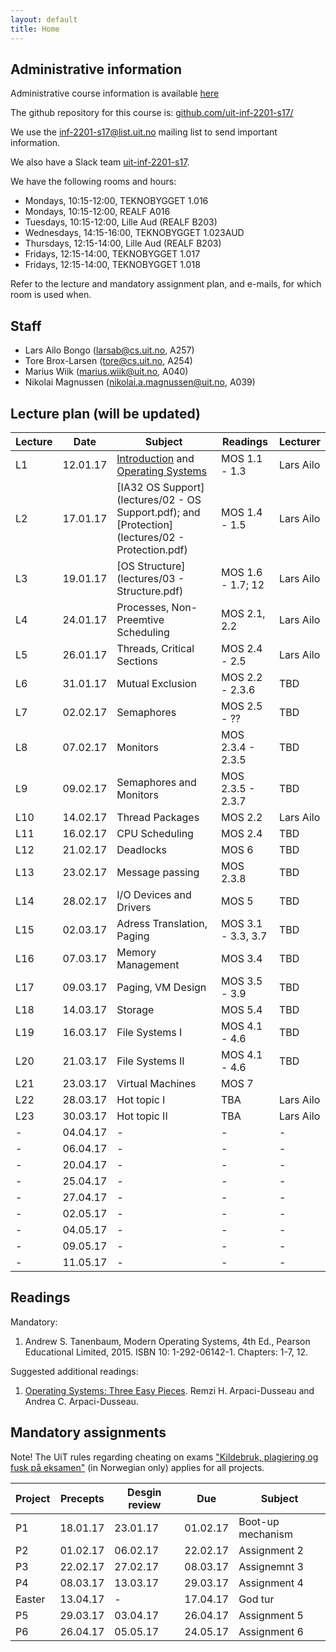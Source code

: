 ```yaml
---
layout: default
title: Home
---
```


## Administrative information

Administrative course information is available [here](https://uit.no/utdanning/emner/emne/481430/inf-2201)

The github repository for this course is: [github.com/uit-inf-2201-s17/](https://github.com/uit-inf-2201-s17/)

We use the [inf-2201-s17@list.uit.no](https://list.uit.no/sympa/info/inf-2201-s17) mailing list to send important information.

We also have a Slack team [uit-inf-2201-s17](https://uit-inf-2201-s17.slack.com).

We have the following rooms and hours:

* Mondays, 10:15-12:00, TEKNOBYGGET 1.016
* Mondays, 10:15-12:00, REALF A016
* Tuesdays, 10:15-12:00, Lille Aud (REALF B203)
* Wednesdays, 14:15-16:00, TEKNOBYGGET 1.023AUD
* Thursdays, 12:15-14:00, Lille Aud (REALF B203)
* Fridays, 12:15-14:00, TEKNOBYGGET 1.017
* Fridays, 12:15-14:00, TEKNOBYGGET 1.018

Refer to the lecture and mandatory assignment plan, and e-mails, for which room is used when.

## Staff

* Lars Ailo Bongo (larsab@cs.uit.no, A257)
* Tore Brox-Larsen (tore@cs.uit.no, A254)
* Marius Wiik (marius.wiik@uit.no, A040)
* Nikolai Magnussen (nikolai.a.magnussen@uit.no, A039)

## Lecture plan (will be updated)

| Lecture | Date | Subject	    | Readings  | Lecturer  |
|---------|------|--------------|-----------|-----------|
| L1  | 12.01.17 | [Introduction](lectures/01-introduction.pptx) and [Operating Systems](lectures/01-OS.pptx) | MOS 1.1 - 1.3  | Lars Ailo |
| L2  | 17.01.17 | [IA32 OS Support](lectures/02 - OS Support.pdf); and [Protection](lectures/02 - Protection.pdf) | MOS 1.4 - 1.5 | Lars Ailo |
| L3  | 19.01.17 | [OS Structure](lectures/03 - Structure.pdf) | MOS 1.6 - 1.7; 12 | Lars Ailo |
| L4  | 24.01.17 | Processes, Non-Preemtive Scheduling | MOS 2.1, 2.2 | Lars Ailo |
| L5  | 26.01.17 | Threads, Critical Sections | MOS 2.4 - 2.5 | Lars Ailo |
| L6  | 31.01.17 | Mutual Exclusion | MOS 2.2 - 2.3.6 | TBD |
| L7  | 02.02.17 | Semaphores | MOS 2.5 - ?? | TBD |
| L8  | 07.02.17 | Monitors   | MOS 2.3.4 - 2.3.5 | TBD |
| L9  | 09.02.17 | Semaphores and Monitors | MOS 2.3.5 - 2.3.7 | TBD |
| L10 | 14.02.17 | Thread Packages | MOS 2.2 | Lars Ailo |
| L11 | 16.02.17 | CPU Scheduling | MOS 2.4 | TBD |
| L12 | 21.02.17 | Deadlocks | MOS 6 | TBD |
| L13 | 23.02.17 | Message passing | MOS 2.3.8 | TBD |
| L14 | 28.02.17 | I/O Devices and Drivers | MOS 5 | TBD |
| L15 | 02.03.17 | Adress Translation, Paging | MOS 3.1 - 3.3, 3.7| TBD |
| L16 | 07.03.17 | Memory Management | MOS 3.4 | TBD |
| L17 | 09.03.17 | Paging, VM Design | MOS 3.5 - 3.9 | TBD |
| L18 | 14.03.17 | Storage | MOS 5.4 | TBD |
| L19 | 16.03.17 | File Systems I | MOS 4.1 - 4.6 | TBD |
| L20 | 21.03.17 | File Systems II | MOS 4.1 - 4.6 | TBD |
| L21 | 23.03.17 | Virtual Machines | MOS 7 | |
| L22 | 28.03.17 | Hot topic I | TBA | Lars Ailo |
| L23 | 30.03.17 | Hot topic II | TBA | Lars Ailo |
| -   | 04.04.17 | - | - | - |
| -   | 06.04.17 | - | - | - |
| -   | 20.04.17 | - | - | - |
| -   | 25.04.17 | - | - | - |
| -   | 27.04.17 | - | - | - |
| -   | 02.05.17 | - | - | - |
| -   | 04.05.17 | - | - | - |
| -   | 09.05.17 | - | - | - |
| -   | 11.05.17 | - | - | - |

## Readings

Mandatory:

1. Andrew S. Tanenbaum, Modern Operating Systems, 4th Ed., Pearson Educational Limited, 2015. ISBN 10: 1-292-06142-1. Chapters: 1-7, 12.

Suggested additional readings:

1. [Operating Systems: Three Easy Pieces](http://pages.cs.wisc.edu/~remzi/OSTEP/). Remzi H. Arpaci-Dusseau and Andrea C. Arpaci-Dusseau.


## Mandatory assignments

Note! The UiT rules regarding cheating on exams ["Kildebruk, plagiering og fusk på eksamen"](https://uit.no/om/enhet/artikkel?p_document_id=473719&p_dimension_id=88138&men=28714) (in Norwegian only) applies for all projects.

| Project |	Precepts | Desgin review | Due | Subject|
|---------|----------|----------|----------|---------|
| P1 	  | 18.01.17 | 23.01.17 | 01.02.17 | Boot-up mechanism |
| P2      | 01.02.17 | 06.02.17 | 22.02.17 | Assignment 2 |
| P3      | 22.02.17 | 27.02.17 | 08.03.17 | Assignemnt 3 |
| P4      | 08.03.17 | 13.03.17 | 29.03.17 | Assignment 4 |
| Easter  | 13.04.17 | -        | 17.04.17 | God tur |
| P5      | 29.03.17 | 03.04.17 | 26.04.17 | Assignment 5 |
| P6      | 26.04.17 | 05.05.17 | 24.05.17 | Assignment 6 |
